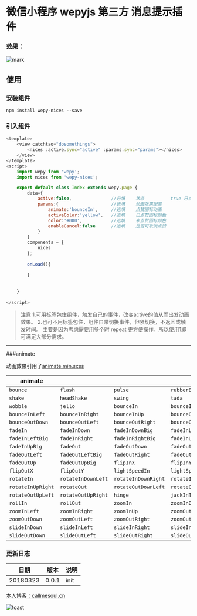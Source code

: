 # 微信小程序 wepyjs 第三方 消息提示插件

### 效果：
![mark](http://oyz3pjs26.bkt.clouddn.com/blog/180323/8fBFEJD3c8.gif)






## 使用

### 安装组件
```
npm install wepy-nices --save
```

### 引入组件
```javascript
<template>
    <view catchtao="dosomethings">
        <nices :active.sync="active" :params.sync="params"></nices>
    </view>
</template>
<script>
    import wepy from 'wepy';
    import nices from 'wepy-nices';

    export default class Index extends wepy.page {
        data={
            active:false,               //必填    状态          true 已点赞 false为点赞
            params:{                    //选填    动画效果配置
                animate:'bounceIn',     //选填    点赞图标动画
                activeColor:'yellow',   //选填    已点赞图标颜色
                color:'#000',           //选填    未点赞图标颜色
                enableCancel:false      //选填    是否可取消点赞
            }
        }
        components = {
            nices
        };
        
        onLoad(){
            
        }
        
       
    }
    
</script>
```
> 注意
> 1.可用标签包住组件，触发自己的事件，改变active的值从而出发动画效果。
> 2.也可不用标签包住，组件自带切换事件，但紧切换，不返回或触发时间。
> 主要是因为考虑需要用多个时 repeat 更方便操作。所以使用1即可满足大部分需求。

---------------------------------------

###animate

动画效果引用了[animate.min.scss](https://daneden.github.io/animate.css/)

| animate        |                    |                     |                      |
| ----------------- | ------------------ | ------------------- | -------------------- |
| `bounce`          | `flash`            | `pulse`             | `rubberBand`         |
| `shake`           | `headShake`        | `swing`             | `tada`               |
| `wobble`          | `jello`            | `bounceIn`          | `bounceInDown`       |
| `bounceInLeft`    | `bounceInRight`    | `bounceInUp`        | `bounceOut`          |
| `bounceOutDown`   | `bounceOutLeft`    | `bounceOutRight`    | `bounceOutUp`        |
| `fadeIn`          | `fadeInDown`       | `fadeInDownBig`     | `fadeInLeft`         |
| `fadeInLeftBig`   | `fadeInRight`      | `fadeInRightBig`    | `fadeInUp`           |
| `fadeInUpBig`     | `fadeOut`          | `fadeOutDown`       | `fadeOutDownBig`     |
| `fadeOutLeft`     | `fadeOutLeftBig`   | `fadeOutRight`      | `fadeOutRightBig`    |
| `fadeOutUp`       | `fadeOutUpBig`     | `flipInX`           | `flipInY`            |
| `flipOutX`        | `flipOutY`         | `lightSpeedIn`      | `lightSpeedOut`      |
| `rotateIn`        | `rotateInDownLeft` | `rotateInDownRight` | `rotateInUpLeft`     |
| `rotateInUpRight` | `rotateOut`        | `rotateOutDownLeft` | `rotateOutDownRight` |
| `rotateOutUpLeft` | `rotateOutUpRight` | `hinge`             | `jackInTheBox`       |
| `rollIn`          | `rollOut`          | `zoomIn`            | `zoomInDown`         |
| `zoomInLeft`      | `zoomInRight`      | `zoomInUp`          | `zoomOut`            |
| `zoomOutDown`     | `zoomOutLeft`      | `zoomOutRight`      | `zoomOutUp`          |
| `slideInDown`     | `slideInLeft`      | `slideInRight`      | `slideInUp`          |
| `slideOutDown`    | `slideOutLeft`     | `slideOutRight`     | `slideOutUp`         |




### 更新日志
|        日期        |   版本             |       说明        |  
| ----------------- | ------------------ | -------------------| 
| 20180323        | 0.0.1           | init           | `


[本人博客：callmesoul.cn](http://callmesoul.cn)

![toast](http://nowechat.oss-cn-shenzhen.aliyuncs.com/qrcode_for_gh_b4c00b84720c_258.jpg)

